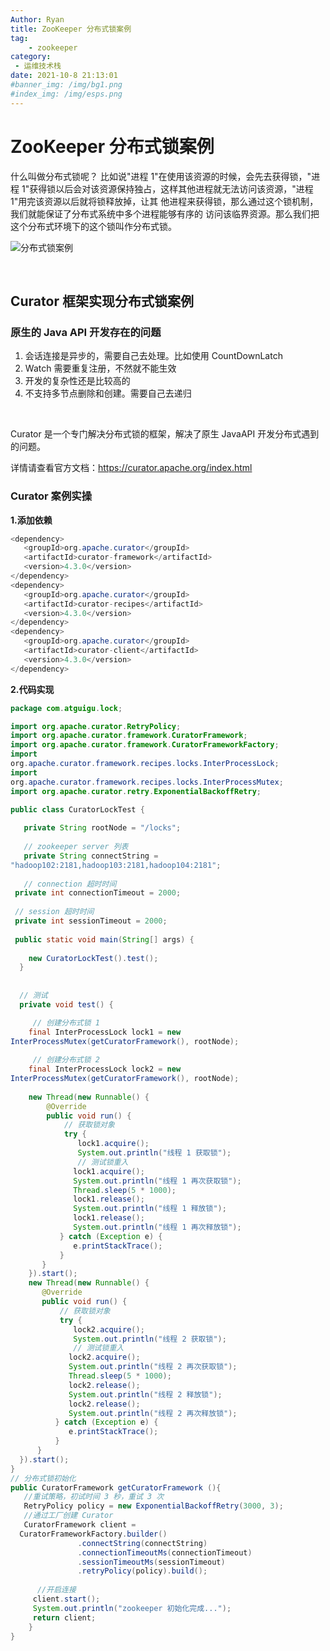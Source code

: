 ```yaml
---
Author: Ryan
title: ZooKeeper 分布式锁案例
tag: 
    - zookeeper
category: 
 - 运维技术栈
date: 2021-10-8 21:13:01
#banner_img: /img/bg1.png
#index_img: /img/esps.png
---
```


# ZooKeeper 分布式锁案例

什么叫做分布式锁呢？ 比如说"进程 1"在使用该资源的时候，会先去获得锁，"进程 1"获得锁以后会对该资源保持独占，这样其他进程就无法访问该资源，"进程 1"用完该资源以后就将锁释放掉，让其 他进程来获得锁，那么通过这个锁机制，我们就能保证了分布式系统中多个进程能够有序的 访问该临界资源。那么我们把这个分布式环境下的这个锁叫作分布式锁。



![分布式锁案例](https://xin997.oss-cn-beijing.aliyuncs.com/xinblogs/webimg-Linux/elks/image-20211221142619853.png)

<br>

## Curator 框架实现分布式锁案例



### **原生的 Java API 开发存在的问题** 

1. 会话连接是异步的，需要自己去处理。比如使用 CountDownLatch 
2. Watch 需要重复注册，不然就不能生效 
3. 开发的复杂性还是比较高的 
4. 不支持多节点删除和创建。需要自己去递归 

<br>

Curator 是一个专门解决分布式锁的框架，解决了原生 JavaAPI 开发分布式遇到的问题。<br>

 详情请查看官方文档：https://curator.apache.org/index.html 



### Curator 案例实操

**1.添加依赖**

```java
<dependency>
   <groupId>org.apache.curator</groupId>
   <artifactId>curator-framework</artifactId>
   <version>4.3.0</version>
</dependency>
<dependency>
   <groupId>org.apache.curator</groupId>
   <artifactId>curator-recipes</artifactId>
   <version>4.3.0</version>
</dependency>
<dependency>
   <groupId>org.apache.curator</groupId>
   <artifactId>curator-client</artifactId>
   <version>4.3.0</version>
</dependency>
```



**2.代码实现**

```java
package com.atguigu.lock;

import org.apache.curator.RetryPolicy;
import org.apache.curator.framework.CuratorFramework;
import org.apache.curator.framework.CuratorFrameworkFactory;
import 
org.apache.curator.framework.recipes.locks.InterProcessLock;
import 
org.apache.curator.framework.recipes.locks.InterProcessMutex;
import org.apache.curator.retry.ExponentialBackoffRetry;

public class CuratorLockTest {
 
   private String rootNode = "/locks";
   
   // zookeeper server 列表
   private String connectString = 
"hadoop102:2181,hadoop103:2181,hadoop104:2181";
 
   // connection 超时时间
 private int connectionTimeout = 2000;
 
 // session 超时时间
 private int sessionTimeout = 2000;
 
 public static void main(String[] args) {
    
    new CuratorLockTest().test();
  }
 
 
  // 测试
  private void test() {

     // 创建分布式锁 1
    final InterProcessLock lock1 = new 
InterProcessMutex(getCuratorFramework(), rootNode);
  
     // 创建分布式锁 2
    final InterProcessLock lock2 = new 
InterProcessMutex(getCuratorFramework(), rootNode);
 
    new Thread(new Runnable() {
        @Override
        public void run() {
            // 获取锁对象
            try {
               lock1.acquire();
               System.out.println("线程 1 获取锁");
               // 测试锁重入
              lock1.acquire();
              System.out.println("线程 1 再次获取锁");
              Thread.sleep(5 * 1000);
              lock1.release();
              System.out.println("线程 1 释放锁");
              lock1.release();
              System.out.println("线程 1 再次释放锁");
           } catch (Exception e) {
              e.printStackTrace();
           }
       }
    }).start();
    new Thread(new Runnable() {
       @Override
       public void run() {
           // 获取锁对象
           try {
              lock2.acquire();
              System.out.println("线程 2 获取锁");
              // 测试锁重入
             lock2.acquire();
             System.out.println("线程 2 再次获取锁");
             Thread.sleep(5 * 1000);
             lock2.release();
             System.out.println("线程 2 释放锁");
             lock2.release();
             System.out.println("线程 2 再次释放锁");
          } catch (Exception e) {
             e.printStackTrace();
          }
      }
  }).start();
}
// 分布式锁初始化
public CuratorFramework getCuratorFramework (){
   //重试策略，初试时间 3 秒，重试 3 次
   RetryPolicy policy = new ExponentialBackoffRetry(3000, 3);
   //通过工厂创建 Curator
   CuratorFramework client = 
  CuratorFrameworkFactory.builder()
               .connectString(connectString)
               .connectionTimeoutMs(connectionTimeout)
               .sessionTimeoutMs(sessionTimeout)
               .retryPolicy(policy).build();
 
      //开启连接
     client.start();
     System.out.println("zookeeper 初始化完成...");
     return client;
    }
}

```

